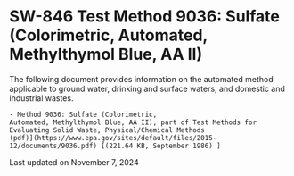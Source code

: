 
# SW-846 Test Method 9036: Sulfate (Colorimetric, Automated, Methylthymol Blue, AA II)  


The following document provides information on the automated method
applicable to ground water, drinking and surface waters, and domestic
and industrial wastes.

    - Method 9036: Sulfate (Colorimetric,
    Automated, Methylthymol Blue, AA II), part of Test Methods for
    Evaluating Solid Waste, Physical/Chemical Methods
    (pdf)](https://www.epa.gov/sites/default/files/2015-12/documents/9036.pdf) [(221.64 KB, September 1986) ] 

Last updated on November 7, 2024

